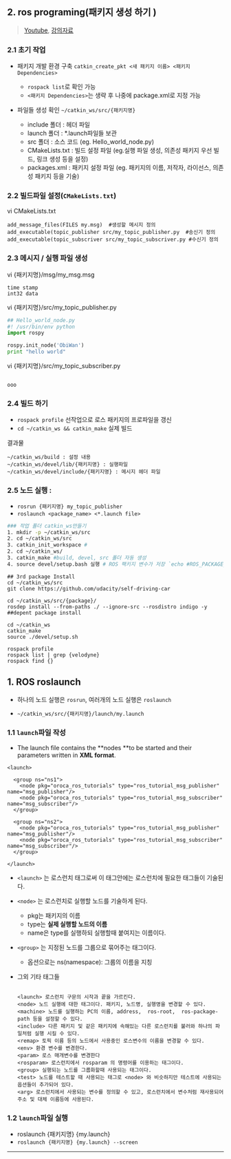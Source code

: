 ## 2. ros programing(패키지 생성 하기 )



> [Youtube](https://www.youtube.com/watch?v=-GZP81bTuO8), [강의자료](http://www.theconstructsim.com/ros-for-beginners/)

### 2.1 초기 작업 

-  패키지 개발 환경 구축 `catkin_create_pkt <새 패키지 이름> <패키지 Dependencies>`
    - `rospack list`로 확인 가능 
    - `<패키지 Dependencies>`는 생략 후 나중에 package.xml로 지정 가능 


- 파일들 생성 확인 `~/catkin_ws/src/{패키지명}` 
    - include 폴더 : 헤더 파일
    - launch 폴더 : *.launch파일들 보관 
    - src 폴더 : 소스 코드 (eg. Hello_world_node.py)
    - CMakeLists.txt : 빌드 설정 파일 (eg.실행 파일 생성, 의존성 패키지 우선 빌드, 링크 생성 등을 설정)
    - packages.xml :  패키지 설정 파일 (eg. 패키지의 이름, 저작자, 라이선스, 의존성 패키지 등을 기술)


### 2.2 빌드파일 설정(`CMakeLists.txt`) 

vi CMakeLists.txt

```
add_message_files(FILES my.msg)  #생성할 메시지 정의
add_executable(topic_publisher src/my_topic_publisher.py  #송신기 정의
add_executable(topic_subscriver src/my_topic_subscriver.py #수신기 정의
```

### 2.3 메시지 / 실행 파일 생성

vi {패키지명}/msg/my_msg.msg
```
time stamp
int32 data
```

vi {패키지명}/src/my_topic_publisher.py
```python
## Hello_world_node.py
#! /usr/bin/env python
import rospy

rospy.init_node('ObiWan')
print "hello world"
```

vi {패키지명}/src/my_topic_subscriber.py
```

ooo
```




### 2.4 빌드 하기 

- `rospack profile` 선작업으로 로스 패키지의 프로파일을 갱신
- `cd ~/catkin_ws && catkin_make` 실제 빌드 

결과물 
```
~/catkin_ws/build : 설정 내용
~/catkin_ws/devel/lib/{패키지명} : 실행파일
~/catkin_ws/devel/include/{패키지명} : 메시지 헤더 파일
```
    
### 2.5 노드 실행 : 
 - `rosrun {패키지명} my_topic_publisher `
 - `roslaunch <package_name> <*.launch file>`   


    


```bash 
### 작업 폴더 catkin_ws만들기
1. mkdir -p ~/catkin_ws/src
2. cd ~/catkin_ws/src
3. catkin_init_workspace # 
2. cd ~/catkin_ws/
3. catkin_make #build, devel, src 폴더 자동 생성 
4. source devel/setup.bash 실행 # ROS 팩키지 변수가 저장 `echo #ROS_PACKAGE_PATH`

```

```
## 3rd package Install
cd ~/catkin_ws/src
git clone https://github.com/udacity/self-driving-car

cd ~/catkin_ws/src/{package}/
rosdep install --from-paths ./ --ignore-src --rosdistro indigo -y  ##depent package install

cd ~/catkin_ws
catkin_make
source ./devel/setup.sh

rospack profile
rospack list | grep {velodyne}
rospack find {}

```



## 1. ROS roslaunch 

- 하나의 노드 실행은 `rosrun`, 여러개의 노드 실행은 `roslaunch`

- `~/catkin_ws/src/{패키지명}/launch/my.launch`

### 1.1 `launch`파일 작성 

- The launch file contains the **nodes **to be started and their parameters written in **XML format**.

```
<launch>

  <group ns="ns1">
    <node pkg="oroca_ros_tutorials" type="ros_tutorial_msg_publisher"   name="msg_publisher"/>
    <node pkg="oroca_ros_tutorials" type="ros_tutorial_msg_subscriber"  name="msg_subscriber"/>
  </group>

  <group ns="ns2">
    <node pkg="oroca_ros_tutorials" type="ros_tutorial_msg_publisher"  name="msg_publisher"/>
    <node pkg="oroca_ros_tutorials" type="ros_tutorial_msg_subscriber"  name="msg_subscriber"/>
  </group>

</launch>
```  
- `<launch>` 는 로스런치 태그로써 이 태그안에는 로스런치에 필요한 태그들이 기술된다.

- `<node>` 는 로스런치로 실행할 노드를 기술하게 된다. 
  - pkg는 패키지의 이름
  - type는 **실제 실행할 노드의 이름**
  - name은 type를 실행하되 실행할때 붙여지는 이름이다.  

- `<group>` 는 지정된 노드를 그룹으로 묶어주는 태그이다. 
  - 옵션으로는 ns(namespace): 그룹의 이름을 지칭
  
  
- 그외 기타 태그들 
  
  ```
  
  <launch> 로스런치 구문의 시작과 끝을 가르킨다.
  <node> 노드 실행에 대한 태그이다. 패키지, 노드명, 실행명을 변경할 수 있다.
  <machine> 노드를 실행하는 PC의 이름, address,  ros-root,  ros-package-path 등을 설정할 수 있다.
  <include> 다른 패키지 및 같은 패키지에 속해있는 다른 로스런치를 불러와 하나의 파일처럼 실행 시킬 수 있다.
  <remap> 토픽 이름 등의 노드에서 사용중인 로스변수의 이름을 변경할 수 있다. 
  <env> 환경 변수를 변경한다.
  <param> 로스 매개변수를 변경한다
  <rosparam> 로스런치에서 rosparam 의 명령어를 이용하는 태그이다.
  <group> 실행되는 노드를 그룹화할때 사용되는 태그이다.
  <test> 노드를 테스트할 때 사용되는 태그로 <node> 와 비슷하지만 테스트에 사용되는 옵션들이 추가되어 있다.
  <arg> 로스런치에서 사용되는 변수를 정의할 수 있고, 로스런치에서 변수처럼 재사용되어 주소 및 대체 이름등에 사용된다.
  ```


### 1.2 `launch`파일 실행 

- roslaunch {패키지명} {my.launch}
- `roslaunch {패키지명} {my.launch} --screen `


---

   

